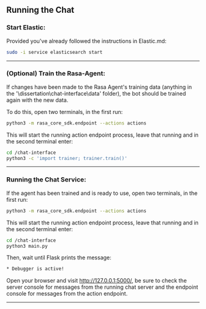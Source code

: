 ## Running the Chat

### Start Elastic:

Provided you've already followed the instructions in Elastic.md:

```bash
sudo -i service elasticsearch start
```
---

### (Optional) Train the Rasa-Agent:

If changes have been made to the Rasa Agent's training data (anything in the '\dissertation\chat-interface\data' folder), the bot should be trained again with the new data.

To do this, open two terminals, in the first run:
```bash
python3 -m rasa_core_sdk.endpoint --actions actions
```

This will start the running action endpoint process, leave that running and in the second terminal enter:
```bash
cd /chat-interface
python3 -c 'import trainer; trainer.train()'
```
---

### Running the Chat Service:

If the agent has been trained and is ready to use, open two terminals, in the first run:
```bash
python3 -m rasa_core_sdk.endpoint --actions actions
```

This will start the running action endpoint process, leave that running and in the second terminal enter:
```bash
cd /chat-interface
python3 main.py
```

Then, wait until Flask prints the message:

```bash
* Debugger is active! 
```

Open your browser and visit http://127.0.0.1:5000/, be sure to check the server console for messages from the running chat server and the endpoint console for messages from the action endpoint.

---